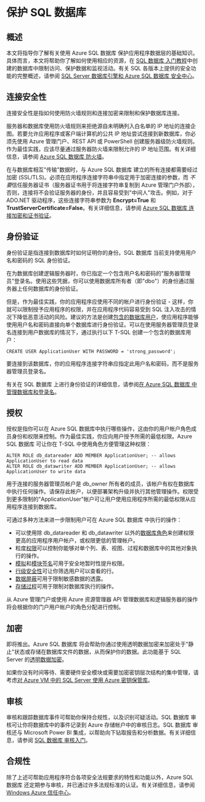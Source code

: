 <properties 
   pageTitle="SQL 数据库 安全性概述" 
   description="了解有关 Azure SQL 数据库 和 SQL Server 安全性的信息，包括云与本地 SQL Server 在身份验证、授权、连接安全性、加密和合规性方面的差异。" 
   services="sql-database" 
   documentationCenter="" 
   authors="tmullaney" 
   manager="jeffreyg" 
   editor=""/>

<tags
   ms.service="sql-database"
   ms.devlang="NA"
   ms.topic="article"
   ms.tgt_pltfrm="NA"
   ms.workload="data-services" 
   ms.date="04/02/2015"
   wacn.date="05/25/2015"
   ms.author="thmullan;jackr"/>


# 保护 SQL 数据库

## 概述
本文将指导你了解有关使用 Azure SQL 数据库 保护应用程序数据层的基础知识。具体而言，本文将帮助你了解如何使用相应的资源，在 [SQL 数据库 入门教程](sql-database-get-started)中创建的数据库中限制访问、保护数据和监视活动。有关 SQL 各版本上提供的安全功能的完整概述，请参阅 [SQL Server 数据库引擎和 Azure SQL 数据库 安全中心](https://msdn.microsoft.com/zh-cn/library/bb510589)。

## 连接安全性
连接安全性是指如何使用防火墙规则和连接加密来限制和保护数据库连接。

服务器和数据库使用防火墙规则来拒绝源自未明确列入白名单的 IP 地址的连接企图。若要允许应用程序或客户端计算机的公共 IP 地址尝试连接到新数据库，你必须先使用 Azure 管理门户、REST API 或 PowerShell 创建服务器级防火墙规则。作为最佳实践，应该尽量通过服务器防火墙来限制允许的 IP 地址范围。有关详细信息，请参阅 [Azure SQL 数据库 防火墙](https://msdn.microsoft.com/zh-cn/library/ee621782)。

在与数据库相互"传输"数据时，与 Azure SQL 数据库 建立的所有连接都需要经过加密 (SSL/TLS)。必须在应用程序连接字符串中指定用于加密连接的参数，而 *不要*信任服务器证书（服务器证书用于将连接字符串复制到 Azure 管理门户外部），否则，连接将不会验证服务器的身份，并且容易受到"中间人"攻击。例如，对于 ADO.NET 驱动程序，这些连接字符串参数为 **Encrypt=True** 和 **TrustServerCertificate=False**。有关详细信息，请参阅 [Azure SQL 数据库 连接加密和证书验证](https://msdn.microsoft.com/zh-cn/library/azure/ff394108#encryption)。


## 身份验证
身份验证是指连接到数据库时如何证明你的身份。SQL 数据库 当前支持使用用户名和密码的 SQL 身份验证。

在为数据库创建逻辑服务器时，你已指定一个包含用户名和密码的"服务器管理员"登录名。使用这些凭据，你可以使用数据库所有者（即"dbo"）的身份通过服务器上任何数据库的身份验证。

但是，作为最佳实践，你的应用程序应使用不同的帐户进行身份验证 - 这样，你就可以限制授予应用程序的权限，并在应用程序代码容易受到 SQL 注入攻击的情况下降低恶意活动的风险。建议的方法是创建[包含的数据库用户](https://msdn.microsoft.com/zh-cn/library/ff929188)，使应用程序能够使用用户名和密码直接向单个数据库进行身份验证。可以在使用服务器管理员登录名连接到用户数据库的情况下，通过执行以下 T-SQL 创建一个包含的数据库用户：

```
CREATE USER ApplicationUser WITH PASSWORD = 'strong_password';
```

要连接到该数据库，你的应用程序连接字符串应指定此用户名和密码，而不是服务器管理员登录名。

有关在 SQL 数据库 上进行身份验证的详细信息，请参阅[在 Azure SQL 数据库 中管理数据库和登录名](https://msdn.microsoft.com/zh-cn/library/ee336235)。


## 授权
授权是指你可以在 Azure SQL 数据库中执行哪些操作，这由你的用户帐户角色成员身份和权限来控制。作为最佳实践，你应向用户授予所需的最低权限。Azure SQL 数据库 可让你在 T-SQL 中使用角色方便管理这种权限：

```
ALTER ROLE db_datareader ADD MEMBER ApplicationUser; -- allows ApplicationUser to read data
ALTER ROLE db_datawriter ADD MEMBER ApplicationUser; -- allows ApplicationUser to write data
```

用于连接的服务器管理员帐户是 db_owner 所有者的成员，该帐户有权在数据库中执行任何操作。请保存此帐户，以便部署架构升级并执行其他管理操作。权限受到更多限制的"ApplicationUser"帐户可让用户使用应用程序所需的最低权限从应用程序连接到数据库。

可通过多种方法来进一步限制用户可在 Azure SQL 数据库 中执行的操作：
* 可以使用除 db_datareader 和 db_datawriter 以外的[数据库角色](https://msdn.microsoft.com/zh-cn/library/ms189121)来创建权限更高的应用程序用户帐户，或权限更低的管理帐户。
* 粒度[权限](https://msdn.microsoft.com/zh-cn/library/ms191291)可以控制你能够对单个列、表、视图、过程和数据库中的其他对象执行的操作。
* [模拟](https://msdn.microsoft.com/zh-cn/library/vstudio/bb669087)和[模块签名](https://msdn.microsoft.com/zh-cn/library/bb669102)可用于安全地暂时性提升权限。
* [行级安全性](https://msdn.microsoft.com/zh-cn/library/dn765131)可让你筛选用户可以查看的行。
* [数据屏蔽](sql-database-dynamic-data-masking-get-started)可用于限制敏感数据的透露。
* [存储过程](https://msdn.microsoft.com/zh-cn/library/ms190782)可用于限制对数据库执行的操作。

从 Azure 管理门户或使用 Azure 资源管理器 API 管理数据库和逻辑服务器的操作将会根据你的门户用户帐户的角色分配进行控制。<!--有关此主题的详细信息，请参阅 [Azure 预览版门户中基于角色的访问控制](role-based-access-control-configure)。-->


## 加密
即将推出。Azure SQL 数据库 将会帮助你通过使用透明数据加密来加密处于"静止"状态或存储在数据库文件的数据，从而保护你的数据。此功能基于 SQL Server 的[透明数据加密](https://msdn.microsoft.com/zh-cn/library/bb934049)。

如果你没有时间等待、需要硬件安全模块或需要加密密钥层次结构的集中管理，请考虑[对 Azure VM 中的 SQL Server 使用 Azure 密钥保管库](http://blogs.technet.com/b/kv/archive/2015/01/12/using-the-key-vault-for-sql-server-encryption.aspx)。


## 审核
审核和跟踪数据库事件可帮助你保持合规性，以及识别可疑活动。SQL 数据库 审核可让你将数据库中的事件记录到 Azure 存储帐户中的审核日志。SQL 数据库 审核还与 Microsoft Power BI 集成，以帮助向下钻取报告和分析数据。有关详细信息，请参阅 [SQL 数据库 审核入门](sql-database-auditing-get-started)。

## 合规性
除了上述可帮助应用程序符合各项安全法规要求的特性和功能以外，Azure SQL 数据库 还定期参与审核，并已通过许多法规标准的认证。有关详细信息，请参阅 [Windows Azure 信任中心](/support/trust-center)。

<!--HONumber=55-->